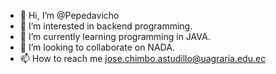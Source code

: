 - 👋 Hi, I’m @Pepedavicho
- 👀 I’m interested in  backend programming.
- 🌱 I’m currently learning programming in JAVA.
- 💞️ I’m looking to collaborate on  NADA.
- 📫 How to reach me  jose.chimbo.astudillo@uagraria.edu.ec

<!---
Pepedavicho/Pepedavicho is a ✨ special ✨ repository because its `README.md` (this file) appears on your GitHub profile.
You can click the Preview link to take a look at your changes.
--->
